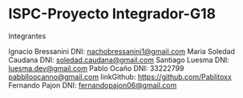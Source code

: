 # ISPC-Proyecto Integrador-G18

Integrantes

Ignacio Bressanini             DNI:                               nachobressanini1@gmail.com
Maria Soledad Caudana          DNI:                               soledad.caudana@gmail.com
Santiago Luesma                DNI:                               luesma.dev@gmail.com
Pablo Ocaño                    DNI: 33222799                      pabblloocanno@gmail.com                    linkGithub: https://github.com/Pablitoxx 
Fernando Pajon                 DNI:                               fernandopajon06@gmail.com

